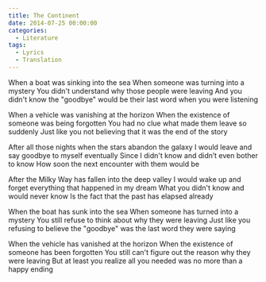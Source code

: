 ```yaml
---
title: The Continent
date: 2014-07-25 00:00:00
categories:
  - Literature
tags:
  - Lyrics
  - Translation
---
```


When a boat was sinking into the sea
When someone was turning into a mystery
You didn't understand why those people were leaving
And you didn't know the "goodbye" would be their last word when you were listening

When a vehicle was vanishing at the horizon
When the existence of someone was being forgotten
You had no clue what made them leave so suddenly
Just like you not believing that it was the end of the story

After all those nights when the stars abandon the galaxy
I would leave and say goodbye to myself eventually
Since I didn't know and didn’t even bother to know
How soon the next encounter with them would be

After the Milky Way has fallen into the deep valley
I would wake up and forget everything that happened in my dream
What you didn't know and would never know
Is the fact that the past has elapsed already

When the boat has sunk into the sea
When someone has turned into a mystery
You still refuse to think about why they were leaving
Just like you refusing to believe the "goodbye" was the last word they were saying

When the vehicle has vanished at the horizon
When the existence of someone has been forgotten
You still can't figure out the reason why they were leaving
But at least you realize all you needed was no more than a happy ending
